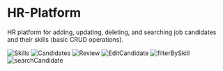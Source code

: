 # HR-Platform
 
 HR platform for adding, updating, deleting, and 
searching job candidates and their skills (basic CRUD operations).



![Skills](https://user-images.githubusercontent.com/88964904/233601443-305fee7f-3ab9-4ae6-9d33-bdbb8730876b.png)
![Candidates](https://user-images.githubusercontent.com/88964904/233601492-c3986f11-a597-4890-9076-fd95376d2f3f.png)
![Review](https://user-images.githubusercontent.com/88964904/233601569-5f60b2da-51fd-4acb-9c07-5a55b298ab6e.png)
![EditCandidate](https://user-images.githubusercontent.com/88964904/233601599-ad57131d-f858-4e75-9724-41583dc6c616.png)
![filterBySkill](https://user-images.githubusercontent.com/88964904/233601635-a2058d58-1da7-4136-9256-d016a7cecc60.png)
![searchCandidate](https://user-images.githubusercontent.com/88964904/233603971-d040c4fa-5b5e-4fc2-8f25-5f1356c33973.png)
